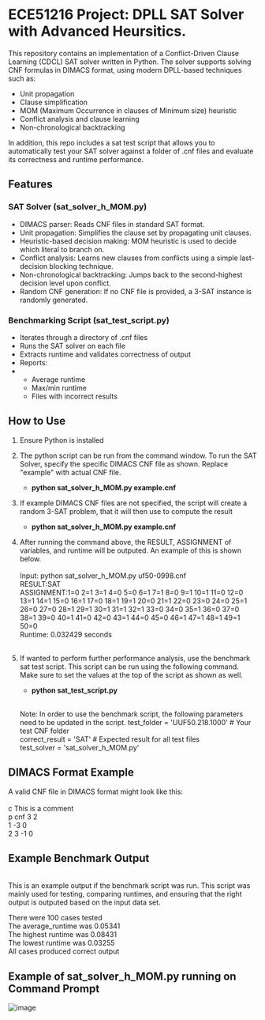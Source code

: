 # ECE51216 Project: DPLL SAT Solver with Advanced Heursitics. 

This repository contains an implementation of a Conflict-Driven Clause Learning (CDCL) SAT solver written in Python. The solver supports solving CNF formulas in DIMACS format, using modern DPLL-based techniques such as:
- Unit propagation
- Clause simplification
- MOM (Maximum Occurrence in clauses of Minimum size) heuristic
- Conflict analysis and clause learning
- Non-chronological backtracking

In addition, this repo includes a sat test script that allows you to automatically test your SAT solver against a folder of .cnf files and evaluate its correctness and runtime performance. 

## Features
### SAT Solver (sat_solver_h_MOM.py)
- DIMACS parser: Reads CNF files in standard SAT format.
- Unit propagation: Simplifies the clause set by propagating unit clauses.
- Heuristic-based decision making: MOM heuristic is used to decide which literal to branch on.
- Conflict analysis: Learns new clauses from conflicts using a simple last-decision blocking technique.
- Non-chronological backtracking: Jumps back to the second-highest decision level upon conflict.
- Random CNF generation: If no CNF file is provided, a 3-SAT instance is randomly generated.

### Benchmarking Script (sat_test_script.py)
- Iterates through a directory of .cnf files
- Runs the SAT solver on each file
- Extracts runtime and validates correctness of output
- Reports:
- 
    -   Average runtime
    -   Max/min runtime
    -   Files with incorrect results
## How to Use
1. Ensure Python is installed
2. The python script can be run from the command window. To run the SAT Solver, specify the specific DIMACS CNF file as shown. Replace "example" with actual CNF file. 
      - **python sat_solver_h_MOM.py example.cnf**
3. If example DIMACS CNF files are not specified, the script will create a random 3-SAT problem, that it will then use to compute the result
     - **python sat_solver_h_MOM.py example.cnf**
4. After running the command above, the RESULT, ASSIGNMENT of variables, and runtime will be outputed. An example of this is shown below.  <br>
<br>Input: python sat_solver_h_MOM.py uf50-0998.cnf  <br>
RESULT:SAT  <br>
ASSIGNMENT:1=0 2=1 3=1 4=0 5=0 6=1 7=1 8=0 9=1 10=1 11=0 12=0 13=1 14=1 15=0 16=1 17=0 18=1 19=1 20=0 21=1 22=0 23=0 24=0 25=1 26=0 27=0 28=1 29=1 30=1 31=1 32=1 33=0 34=0 35=1 36=0 37=0 38=1 39=0 40=1 41=0 42=0 43=1 44=0 45=0 46=1 47=1 48=1 49=1 50=0  <br>
Runtime: 0.032429 seconds   <br> <br>
6. If wanted to perform further performance analysis, use the benchmark sat test script. This script can be run using the following command. Make sure to set the values at the top of the script as shown as well.
    - **python sat_test_script.py**
    <br>
    
    Note: In order to use the benchmark script, the following parameters need to be updated in the script.
    test_folder = 'UUF50.218.1000'   # Your test CNF folder  <br> 
    correct_result = 'SAT'           # Expected result for all test files  <br> 
    test_solver = 'sat_solver_h_MOM.py'  <br> 

## DIMACS Format Example
A valid CNF file in DIMACS format might look like this:  <br>
<br>
c This is a comment <br>
p cnf 3 2 <br> 
1 -3 0  <br> 
2 3 -1 0  <br> 
 
## Example Benchmark Output
<br>
This is an example output if the benchmark script was run. This script was mainly used for testing, comparing runtimes, and ensuring that the right output is outputed based on the input data set. <br>

There were 100 cases tested <br>
The average_runtime was 0.05341 <br>
The highest runtime was 0.08431 <br>
The lowest runtime was 0.03255 <br> 
All cases produced correct output <br>

## Example of sat_solver_h_MOM.py running on Command Prompt
![image](https://github.com/user-attachments/assets/ab5ac0de-052d-438f-b2e0-f272c8a339e7)
   

